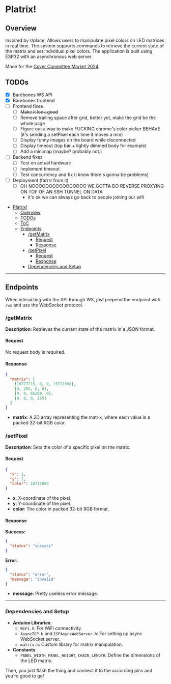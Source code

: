 # Platrix!

## Overview

Inspired by r/place. Allows users to manipulate pixel colors on LED matrices in real time. The system supports commands to retrieve the current state of the matrix and set individual pixel colors. The application is built using ESP32 with an asynchronous web server.

Made for the [Cover Committee Market 2024](https://svcover.nl/calendar?agenda_id=4557)

## TODOs
- [x] Barebones WS API
- [x] Barebones frontend
- [ ] Frontend fixes
  - [ ] ~~Make it look good~~
  - [ ] Remove trailing space after grid, better yet, make the grid be the whole page
  - [ ] Figure out a way to make FUCKING chrome's color picker BEHAVE (it's sending a setPixel each time it moves a mm)
  - [ ] Display funny images on the board while disconnected
  - [ ] Display timeout (top bar + lightly dimmed body for example)
  - [ ] Add a minimap (maybe? probably not.)

- [ ] Backend fixes
  - [ ] Test on actual hardware
  - [ ] Implement timeout
  - [ ] Test concurrency and fix (i know there's gonna be problems)

- [ ] Deployment (farrrr from it)
  - [ ] OH NOOOOOOOOOOOOOOOO WE GOTTA DO REVERSE PROXYING ON TOP OF AN SSH TUNNEL ON DATA 
    - it's ok we can always go back to people joining our wifi 

- [Platrix!](#platrix)
  - [Overview](#overview)
  - [TODOs](#todos)
  - [ToC](#toc)
  - [Endpoints](#endpoints)
    - [/getMatrix](#getmatrix)
      - [Request](#request)
      - [Response](#response)
    - [/setPixel](#setpixel)
      - [Request](#request-1)
      - [Response](#response-1)
    - [Dependencies and Setup](#dependencies-and-setup)

---

## Endpoints

When interacting with the API through WS, just prepend the endpoint with `/ws` and use the WebSocket protocol.

### /getMatrix

**Description**: Retrieves the current state of the matrix in a JSON format.

#### Request
No request body is required.

#### Response

```json
{
  "matrix": [
    [16777215, 0, 0, 16711680],
    [0, 255, 0, 0],
    [0, 0, 65280, 0],
    [0, 0, 0, 255]
  ]
}
```

- **matrix**: A 2D array representing the matrix, where each value is a packed 32-bit RGB color.

### /setPixel

**Description**: Sets the color of a specific pixel on the matrix.

#### Request

```json
{
  "x": 1,
  "y": 2,
  "color": 16711680
}
```

- **x**: X-coordinate of the pixel.
- **y**: Y-coordinate of the pixel.
- **color**: The color in packed 32-bit RGB format.

#### Response

**Success:**

```json
{
  "status": "success"
}
```

**Error:**

```json
{
  "status": "error",
  "message": "invalid"
}
```

- **message**: Pretty useless error message.
---

### Dependencies and Setup

- **Arduino Libraries**: 
  - `WiFi.h`: For WiFi connectivity.
  - `AsyncTCP.h` and `ESPAsyncWebServer.h`: For setting up async WebSocket server.
  - `matrix.h`: Custom library for matrix manipulation.
- **Constants**:
  - `PANEL_WIDTH`, `PANEL_HEIGHT`, `CHAIN_LENGTH`: Define the dimensions of the LED matrix.

Then, you just flash the thing and connect it to the according pins and you're good to go!


